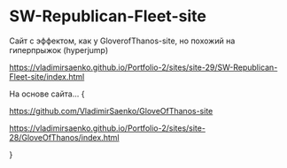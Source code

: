 # SW-Republican-Fleet-site

Сайт с эффектом, как у GloverofThanos-site, но похожий на гиперпрыжок (hyperjump)
 
https://vladimirsaenko.github.io/Portfolio-2/sites/site-29/SW-Republican-Fleet-site/index.html


На основе сайта... {

https://github.com/VladimirSaenko/GloveOfThanos-site

https://vladimirsaenko.github.io/Portfolio-2/sites/site-28/GloveOfThanos/index.html

}
